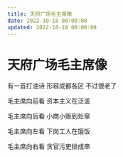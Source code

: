 ```yaml
---
title: 天府广场毛主席像
date: 2022-10-18 00:00:00
updated: 2022-10-18 00:00:00
---
```


# 天府广场毛主席像

有一首打油诗 形容成都各区 不过很老了

毛主席向前看 资本主义在泛滥

毛主席向后看 小商小贩到处窜

毛主席向左看 下岗工人在饿饭

毛主席向右看 贪官污吏排成串

